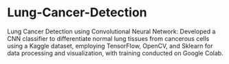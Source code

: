 # Lung-Cancer-Detection
 Lung Cancer Detection using Convolutional Neural Network: Developed a CNN classifier to differentiate normal lung  tissues from cancerous cells using a Kaggle dataset, employing TensorFlow, OpenCV, and Sklearn for data processing and  visualization, with training conducted on Google Colab.
